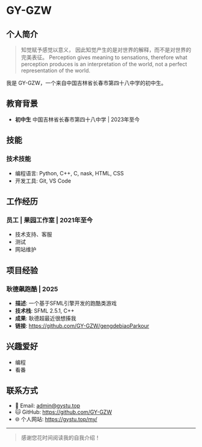 # GY-GZW

## 个人简介

> 知觉赋予感觉以意义，
因此知觉产生的是对世界的解释，而不是对世界的完美表征。
> Perception gives meaning to sensations, therefore what perception produces is an interpretation of the world, not a perfect representation of the world.

我是 GY-GZW，一个来自中国吉林省长春市第四十八中学的初中生。

## 教育背景

- **初中生** 中国吉林省长春市第四十八中学 | 2023年至今

## 技能

### 技术技能
- 编程语言: Python, C++, C, nask, HTML, CSS
- 开发工具: Git, VS Code

## 工作经历

### 员工 | 果园工作室 | 2021年至今
- 技术支持、客服
- 测试
- 网站维护

## 项目经验

### 耿德飙跑酷 | 2025
- **描述**: 一个基于SFML引擎开发的跑酷类游戏
- **技术栈**: SFML 2.5.1, C++
- **成果**: 耿德超最近很想揍我
- **链接**: https://github.com/GY-GZW/gengdebiaoParkour

## 兴趣爱好

- 编程
- 看番

## 联系方式

- 📧 Email: admin@gystu.top
- 🐱 GitHub: https://github.com/GY-GZW
- 🌐 个人网站: https://gystu.top/my/

---

> 感谢您花时间阅读我的自我介绍！
